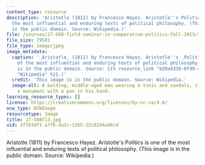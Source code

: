 ```yaml
---
content_type: resource
description: 'Aristotle (1811) by Francesco Hayez. Aristotle''s Politics is one of
  the most influential and enduring texts of political philosophy. (This image is
  in the public domain. Source: Wikipedia.)'
file: /courses/17-588-field-seminar-in-comparative-politics-fall-2013/3ff83d71a7f6da1c126522c0294a46cd_17-588f13.jpg
file_size: 79581
file_type: image/jpeg
image_metadata:
  caption: '_Aristotle_ (1811) by Francesco Hayez. Aristotle''s _Politics_ is one
    of the most influential and enduring texts of political philosophy. (This image
    is in the public domain. Source: {{% resource_link "b20a9330-0fd9-4ca3-917b-1e4f747c6ef5"
    "Wikipedia" %}}.)'
  credit: 'This image is in the public domain. Source: Wikipedia.'
  image-alt: A balding, middle-aged man wearing a tunic and sandals, sits against
    a monument with a pen in his hand.
learning_resource_types: []
license: https://creativecommons.org/licenses/by-nc-sa/4.0/
ocw_type: OCWImage
resourcetype: Image
title: 17-588f13.jpg
uid: 3ff83d71-a7f6-da1c-1265-22c0294a46cd
---
```

Aristotle (1811) by Francesco Hayez. Aristotle's Politics is one of the most influential and enduring texts of political philosophy. (This image is in the public domain. Source: Wikipedia.)